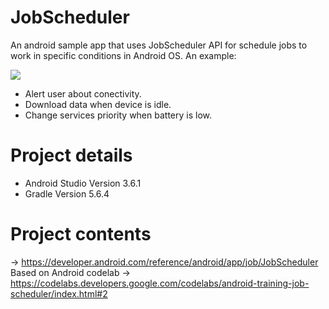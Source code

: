# JobScheduler

An android sample app that uses JobScheduler API for schedule jobs to work in specific conditions in Android OS. An example: 


![](https://i.imgur.com/3UmU6Qs.png)

* Alert user about conectivity. 
* Download data when device is idle. 
* Change services priority when battery is low. 

# Project details 

* Android Studio Version 3.6.1 
* Gradle Version 5.6.4 

# Project contents

-> https://developer.android.com/reference/android/app/job/JobScheduler 
Based on Android codelab -> https://codelabs.developers.google.com/codelabs/android-training-job-scheduler/index.html#2
